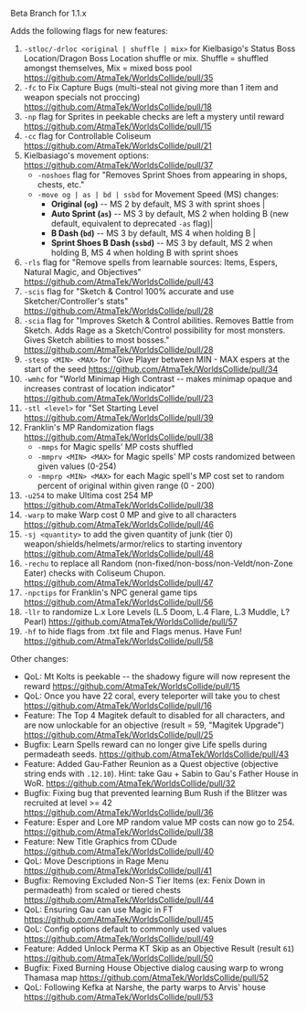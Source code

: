 Beta Branch for 1.1.x

Adds the following flags for new features:
1. `-stloc/-drloc <original | shuffle | mix>` for Kielbasigo's Status Boss Location/Dragon Boss Location shuffle or mix. Shuffle = shuffled amongst themselves, Mix = mixed boss pool <https://github.com/AtmaTek/WorldsCollide/pull/35>
2. `-fc` to Fix Capture Bugs (multi-steal not giving more than 1 item and weapon specials not proccing) <https://github.com/AtmaTek/WorldsCollide/pull/18>
3. `-np` flag for Sprites in peekable checks are left a mystery until reward <https://github.com/AtmaTek/WorldsCollide/pull/15>
4. `-cc` flag for Controllable Coliseum <https://github.com/AtmaTek/WorldsCollide/pull/21>
5. Kielbasiago's movement options: <https://github.com/AtmaTek/WorldsCollide/pull/37>
    - `-noshoes` flag for "Removes Sprint Shoes from appearing in shops, chests, etc."
    - `-move og | as | bd | ssbd` for Movement Speed (MS) changes:
        - **Original (`og`)** -- MS 2 by default, MS 3 with sprint shoes | 
        - **Auto Sprint (`as`)** -- MS 3 by default, MS 2 when holding B (new default, equivalent to deprecated `-as` flag)| 
        - **B Dash (`bd`)** -- MS 3 by default, MS 4 when holding B | 
        - **Sprint Shoes B Dash (`ssbd`)** -- MS 3 by default, MS 2 when holding B, MS 4 when holding B with sprint shoes
6. `-rls` flag for "Remove spells from learnable sources: Items, Espers, Natural Magic, and Objectives" <https://github.com/AtmaTek/WorldsCollide/pull/43>
7. `-scis` flag for "Sketch & Control 100% accurate and use Sketcher/Controller's stats" <https://github.com/AtmaTek/WorldsCollide/pull/28>
8. `-scia` flag for "Improves Sketch & Control abilities. Removes Battle from Sketch. Adds Rage as a Sketch/Control possibility for most monsters. Gives Sketch abilities to most bosses." <https://github.com/AtmaTek/WorldsCollide/pull/28>
9. `-stesp <MIN> <MAX>` for "Give Player between MIN - MAX espers at the start of the seed <https://github.com/AtmaTek/WorldsCollide/pull/34>
10. `-wmhc` for "World Minimap High Contrast -- makes minimap opaque and increases contrast of location indicator" <https://github.com/AtmaTek/WorldsCollide/pull/23>
11. `-stl <level>` for "Set Starting Level <https://github.com/AtmaTek/WorldsCollide/pull/39>
12. Franklin's MP Randomization flags <https://github.com/AtmaTek/WorldsCollide/pull/38>
    - `-mmps` for Magic spells' MP costs shuffled
    - `-mmprv <MIN> <MAX>` for Magic spells' MP costs randomized between given values (0-254)
    - `-mmprp <MIN> <MAX>` for each Magic spell's MP cost set to random percent of original within given range (0 - 200)
13. `-u254` to make Ultima cost 254 MP <https://github.com/AtmaTek/WorldsCollide/pull/38>
14. `-warp` to make Warp cost 0 MP and give to all characters <https://github.com/AtmaTek/WorldsCollide/pull/46>
15. `-sj <quantity>` to add the given quantity of junk (tier 0) weapon/shields/helmets/armor/relics to starting inventory <https://github.com/AtmaTek/WorldsCollide/pull/48>
16. `-rechu` to replace all Random (non-fixed/non-boss/non-Veldt/non-Zone Eater) checks with Coliseum Chupon. <https://github.com/AtmaTek/WorldsCollide/pull/47>
17. `-npctips` for Franklin's NPC general game tips <https://github.com/AtmaTek/WorldsCollide/pull/56>
18. `-llr` to randomize L.x Lore Levels (L.5 Doom, L.4 Flare, L.3 Muddle, L? Pearl) <https://github.com/AtmaTek/WorldsCollide/pull/57>
19. `-hf` to hide flags from .txt file and Flags menus. Have Fun! <https://github.com/AtmaTek/WorldsCollide/pull/58>

Other changes:
- QoL: Mt Kolts is peekable -- the shadowy figure will now represent the reward <https://github.com/AtmaTek/WorldsCollide/pull/15>
- QoL: Once you have 22 coral, every teleporter will take you to chest <https://github.com/AtmaTek/WorldsCollide/pull/16>
- Feature: The Top 4 Magitek default to disabled for all characters, and are now unlockable for an objective (result = 59, "Magitek Upgrade") <https://github.com/AtmaTek/WorldsCollide/pull/25>
- Bugfix: Learn Spells reward can no longer give Life spells during permadeath seeds. <https://github.com/AtmaTek/WorldsCollide/pull/43>
- Feature: Added Gau-Father Reunion as a Quest objective (objective string ends with `.12.10`). Hint: take Gau + Sabin to Gau's Father House in WoR. <https://github.com/AtmaTek/WorldsCollide/pull/32>
- Bugfix: Fixing bug that prevented learning Bum Rush if the Blitzer was recruited at level >= 42 <https://github.com/AtmaTek/WorldsCollide/pull/36>
- Feature: Esper and Lore MP random value MP costs can now go to 254. <https://github.com/AtmaTek/WorldsCollide/pull/38>
- Feature: New Title Graphics from CDude <https://github.com/AtmaTek/WorldsCollide/pull/40>
- QoL: Move Descriptions in Rage Menu <https://github.com/AtmaTek/WorldsCollide/pull/41>
- Bugfix: Removing Excluded Non-S Tier Items (ex: Fenix Down in permadeath) from scaled or tiered chests <https://github.com/AtmaTek/WorldsCollide/pull/44>
- QoL: Ensuring Gau can use Magic in FT <https://github.com/AtmaTek/WorldsCollide/pull/45>
- QoL: Config options default to commonly used values <https://github.com/AtmaTek/WorldsCollide/pull/49>
- Feature: Added Unlock Perma KT Skip as an Objective Result (result `61`) <https://github.com/AtmaTek/WorldsCollide/pull/50>
- Bugfix: Fixed Burning House Objective dialog causing warp to wrong Thamasa map <https://github.com/AtmaTek/WorldsCollide/pull/52>
- QoL: Following Kefka at Narshe, the party warps to Arvis' house <https://github.com/AtmaTek/WorldsCollide/pull/53>



